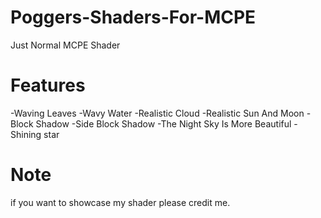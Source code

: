 # Poggers-Shaders-For-MCPE
Just Normal MCPE Shader
# Features
-Waving Leaves
-Wavy Water
-Realistic Cloud
-Realistic Sun And Moon
-Block Shadow
-Side Block Shadow
-The Night Sky Is More Beautiful
-Shining star
# Note
if you want to showcase my shader please credit me.
